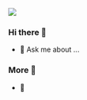 ![](https://cdn.jsdelivr.net/gh/ourfor/ourfor/assets/bg.jpg)

### Hi there 👋

- 💬  Ask me about ...

### More 🐞

- 🤫  

